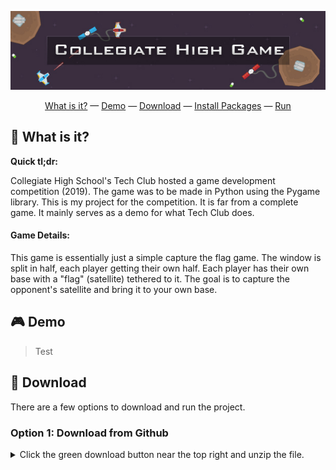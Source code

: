 <p align="center">
    <img width="800" alt="Collegiate High Game" src="CollegiateHighGame/assets/readme/readme-header.jpg">
</p>
<p align="center">
    <a href="#-what-is-it">What is it?</a> &mdash;
    <a href="#-demo">Demo</a> &mdash;
    <a href="#-download">Download</a> &mdash;
    <a href="#-install-packages">Install Packages</a> &mdash;
    <a href="#-run">Run</a>
</p>

## 🤷 What is it?

**Quick tl;dr:**

Collegiate High School's Tech Club hosted a game development competition (2019). The game was to be made in Python using the Pygame library. This is my project for the competition. It is far from a complete game. It mainly serves as a demo for what Tech Club does.

#### Game Details:

This game is essentially just a simple capture the flag game. The window is split in half, each player getting their own half. Each player has their own base with a "flag" (satellite) tethered to it. The goal is to capture the opponent's satellite and bring it to your own base.

## 🎮 Demo

> Test

## 🔨 Download

There are a few options to download and run the project.

### Option 1: Download from Github

<details>
<summary>Click the green download button near the top right and unzip the file.</summary>

![](CollegiateHighGame/assets/readme/download-1.gif)

</details>

